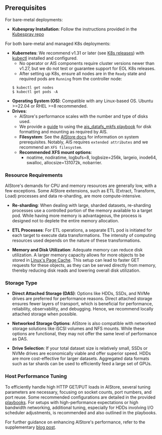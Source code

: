 ## Prerequisites

For bare-metal deployments:
- **Kubespray Installation**: Follow the instructions provided in the [Kubespray repo](https://github.com/kubernetes-sigs/kubespray)

For both bare-metal and managed K8s deployments:
- **Kubernetes**: We recommend v1.31 or later (see [K8s releases](https://kubernetes.io/releases/)) with [kubectl](https://kubernetes.io/docs/reference/kubectl/) installed and configured.
  - No operator or AIS components require cluster versions newer than v1.27, but we do not test or guarantee support for EOL K8s releases. 
  - After setting up K8s, ensure all nodes are in the `Ready` state and required pods are `Running` from the controller node:
  ```
  $ kubectl get nodes
  $ kubectl get pods -A
  ```
- **Operating System (OS)**: Compatible with any Linux-based OS. Ubuntu >=22.04 or RHEL >=8 recommended.
- **Drives**:
  - AIStore's performance scales with the number and type of disks used.
  - We provide a [guide](../playbooks/host-config/docs/ais_datafs.md) to using the [ais_datafs_mkfs playbook](../playbooks/host-config/docs/ais_datafs.md) for disk formatting and mounting as required by AIS.
  - **Filesystem**:
    See the [AIStore docs](https://github.com/NVIDIA/aistore/blob/main/docs/getting_started.md#prerequisites) for information on system prerequisites. 
    Notably, AIS requires `extended attributes` and we recommend an `XFS filesystem`. 
  - **Recommended XFS mount options**:
      - noatime, nodiratime, logbufs=8, logbsize=256k, largeio, inode64, swalloc, allocsize=131072k, nobarrier.

### Resource Requirements

AIStore's demands for CPU and memory resources are generally low, with a few exceptions.
Some AIStore extensions, such as ETL (Extract, Transform, Load) processes and data re-sharding, are more compute-intensive. 

- **Re-sharding**: When dealing with large, sharded datasets, re-sharding processes use a controlled portion of the memory available to a target pod.
While having more memory is advantageous, the process is designed not to deplete the entire memory allocation.

- **ETL Processes**: For ETL operations, a separate ETL pod is initiated for each target to execute data transformations.
The intensity of computing resources used depends on the nature of these transformations.

- **Memory and Disk Utilization**: Adequate memory can reduce disk utilization.
A larger memory capacity allows for more objects to be stored in [Linux's Page Cache](https://www.thomas-krenn.com/en/wiki/Linux_Page_Cache_Basics).
This setup can lead to faster GET requests for these objects, as they can be served directly from memory, thereby reducing disk reads and lowering overall disk utilization. 

### Storage Type

- **Direct Attached Storage (DAS)**: Options like HDDs, SSDs, and NVMe drives are preferred for performance reasons.
Direct attached storage ensures fewer layers of transport, which is beneficial for performance, reliability, observability, and debugging.
Hence, we recommend locally attached storage when possible.

- **Networked Storage Options**: AIStore is also compatible with networked storage solutions like iSCSI volumes and NFS mounts.
While these options are functional, they may not offer the same level of performance as DAS.

- **Drive Selection**: If your total dataset size is relatively small, SSDs or NVMe drives are economically viable and offer superior speed. 
HDDs are more cost-effective for larger datasets. 
Aggregated data formats such as tar shards can be used to efficiently feed a large set of GPUs.

### Host Performance Tuning

To efficiently handle high HTTP GET/PUT loads in AIStore, several tuning parameters are necessary, focusing on socket counts, port numbers, and port reuse.
Some recommended configurations are detailed in the provided [playbooks](../playbooks).
For setups with high-performance expectations or high bandwidth networking, additional tuning, especially for HDDs involving I/O scheduler adjustments, is recommended and also outlined in the playbooks.

For further guidance on enhancing AIStore's performance, refer to the supplementary [blog post](https://aiatscale.org/docs/performance).
